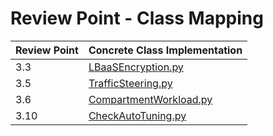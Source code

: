 # Review Point - Class Mapping

| Review Point | Concrete Class Implementation                           
|--------------|---------------------------------------------------------
| 3.3          | [LBaaSEncryption.py](LBaaSEncryption.py)                                        
| 3.5          | [TrafficSteering.py](TrafficSteering.py)
| 3.6          | [CompartmentWorkload.py](CompartmentWorkload.py)
| 3.10         | [CheckAutoTuning.py](CheckAutoTuning.py)                                    
